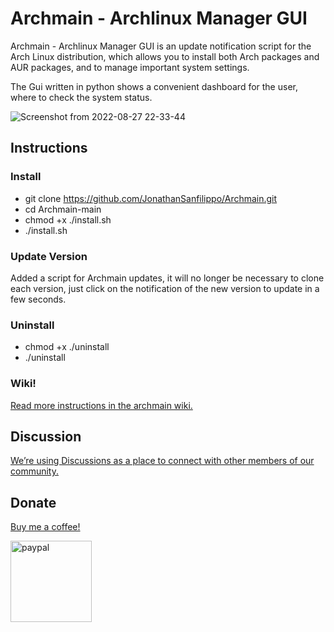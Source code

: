 

# Archmain - Archlinux Manager GUI
Archmain - Archlinux Manager GUI is an update notification script for the Arch Linux distribution, which allows you to install both Arch packages and AUR packages, and to manage important system settings.

The Gui written in python shows a convenient dashboard for the user, where to check the system status.

![Screenshot from 2022-08-27 22-33-44](https://user-images.githubusercontent.com/103053714/187074856-5a4d1c25-1271-47ce-8fe7-f541d86f373b.png)





## Instructions

### Install

- git clone https://github.com/JonathanSanfilippo/Archmain.git
- cd Archmain-main
- chmod +x ./install.sh
- ./install.sh

### Update Version
Added a script for Archmain updates, it will no longer be necessary to clone each version, just click on the notification of the new version to update in a few seconds.

### Uninstall
- chmod +x ./uninstall
- ./uninstall

### Wiki!

[Read more instructions in the archmain wiki.](https://github.com/JonathanSanfilippo/Archmain/wiki )


## Discussion
[We’re using Discussions as a place to connect with other members of our community.](https://github.com/JonathanSanfilippo/Archmain/discussions)

## Donate
[Buy me a coffee!](https://www.paypal.com/donate/?hosted_button_id=8SPZX5QZY4WXC)

[<img alt="paypal" width="130px" src="https://ciclabilisiciliane.com/wp-content/uploads/2018/01/PayPal.png" />](https://www.paypal.com/donate/?hosted_button_id=8SPZX5QZY4WXC)







